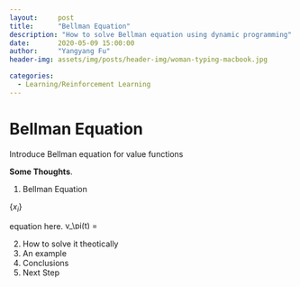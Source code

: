 ```yaml
---
layout:     post
title:      "Bellman Equation"
description: "How to solve Bellman equation using dynamic programming"
date:       2020-05-09 15:00:00
author:     "Yangyang Fu"
header-img: assets/img/posts/header-img/woman-typing-macbook.jpg

categories:
  - Learning/Reinforcement Learning
---
```


# Bellman Equation

Introduce Bellman equation for value functions

**Some Thoughts**.

1. Bellman Equation

$\{ x_i \}$



equation here. <img src="https://latex.codecogs.com/gif.latex?v_\pi(t)&space;=&space;\mathbb{E}" title="v_\pi(t) = \mathbb{E}" width="60" height="15" />

2. How to solve it theotically
3. An example
4. Conclusions
5. Next Step
